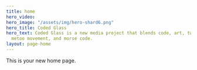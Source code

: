 ```yaml
---
title: home
hero_video: 
hero_image: "/assets/img/hero-shard6.png"
hero_title: Coded Glass
hero_text: Coded Glass is a new media project that blends code, art, tweets from the
  metoo movement, and morse code.
layout: page-home
---
```


This is your new home page.

<!-- hero_image: "/assets/img/shard-hero3.jpg" -->
